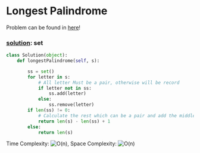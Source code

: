# Longest Palindrome

Problem can be found in [here](https://leetcode.com/problems/longest-palindrome/)!

### [solution](/String/409-longestPalindrome/): set

```python
class Solution(object):
    def longestPalindrome(self, s):

        ss = set()
        for letter in s:
            # All letter Must be a pair, otherwise will be record
            if letter not in ss:
                ss.add(letter)
            else:
                ss.remove(letter)
        if len(ss) != 0:
            # Calculate the rest which can be a pair and add the middle one(can be any).
            return len(s) - len(ss) + 1
        else:
            return len(s)  
```

Time Complexity: ![O(n)](<https://latex.codecogs.com/svg.image?\inline&space;O(n)>), Space Complexity: ![O(n)](<https://latex.codecogs.com/svg.image?\inline&space;O(n)>)

